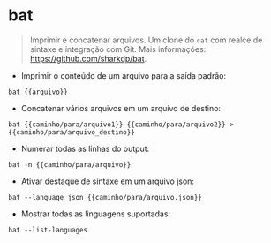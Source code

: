 # bat

> Imprimir e concatenar arquivos.
> Um clone do `cat` com realce de sintaxe e integração com Git. 
Mais informações: <https://github.com/sharkdp/bat>.

- Imprimir o conteúdo de um arquivo para a saída padrão:

`bat {{arquivo}}`

- Concatenar vários arquivos em um arquivo de destino:

`bat {{caminho/para/arquivo1}} {{caminho/para/arquivo2}} > {{caminho/para/arquivo_destino}}`

- Numerar todas as linhas do output:

`bat -n {{caminho/para/arquivo}}`

- Ativar destaque de sintaxe em um arquivo json:

`bat --language json {{caminho/para/arquivo.json}}`

- Mostrar todas as linguagens suportadas:

`bat --list-languages`
